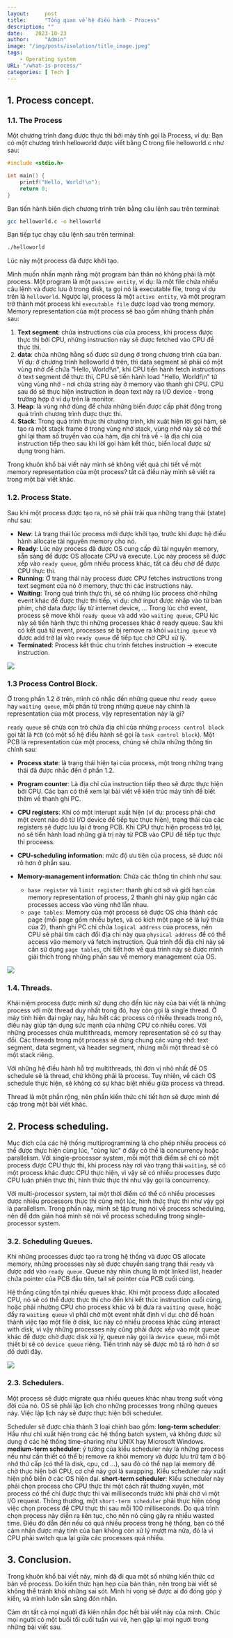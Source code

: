 ```yaml
---
layout:     post
title:      "Tổng quan về hệ điều hành - Process"
description: ""
date:    2023-10-23
author:     "Admin"
image: "/img/posts/isolation/title_image.jpeg"
tags:
    - Operating system
URL: "/what-is-process/"
categories: [ Tech ]
---
```


## 1. Process concept.
### 1.1. The Process
Một chương trình đang được thực thi bởi máy tính gọi là Process, ví dụ:
Bạn có một chương trình helloworld được viết bằng C trong file helloworld.c như sau:
```C
#include <stdio.h>

int main() {
    printf("Hello, World!\n");
    return 0;
}
```
Bạn tiến hành biên dịch chương trình trên bằng câu lệnh sau trên terminal:
```bash
gcc helloworld.c -o helloworld
```
Bạn tiếp tục chạy câu lệnh sau trên terminal:
```bash
./helloworld
```
Lúc này một process đã được khởi tạo.

Mình muốn nhấn mạnh rằng một program bản thân nó không phải là một process. Một program là một `passive entity`, ví dụ: là một file chứa nhiều câu lệnh và được lưu ở trong disk, ta gọi nó là executable file, trong ví dụ trên là `helloworld`. Ngược lại, process là một `active entity`, và một program trở thành một process khi `executable file` được load vào trong memory. Memory representation của một process sẽ bao gồm những thành phần sau:
1. **Text segment**: chứa instructions của của process, khi process được thực thi bởi CPU, những instruction này sẽ được fetched vào CPU để thực thi.
2. **data**: chứa những hằng số được sử dụng ở trong chương trình của bạn. Ví dụ: ở chương trình helloworld ở trên, thì data segment sẽ phải có một vùng nhớ để chứa "Hello, World!\n", khi CPU tiến hành fetch instructions ở text segment để thực thi, CPU sẽ tiến hành load "Hello, World!\n" từ vùng vùng nhớ - nơi chứa string này ở memory vào thanh ghi CPU. CPU sau đó sẽ thực hiện instruction in đoạn text này ra I/O device - trong trường hợp ở ví dụ trên là monitor.
3. **Heap**: là vùng nhớ dùng để chứa những biến được cấp phát động trong quá trình chương trình được thực thi.
4. **Stack**: Trong quá trình thực thi chương trình, khi xuât hiện lời gọi hàm, sẽ tạo ra một stack frame ở trong vùng nhớ stack, vùng nhớ này sẽ có thể ghi lại tham số truyền vào của hàm, địa chỉ trả về - là địa chỉ của instruction tiếp theo sau khi lời gọi hàm kết thúc, biến local được sử dụng trong hàm.

Trong khuôn khổ bài viết này mình sẽ không viết quá chi tiết về một memory representation của một process? tất cả điều này mình sẽ viết ra trong một bài viết khác.

### 1.2. Process State.
Sau khi một process được tạo ra, nó sẽ phải trải qua những trạng thái (state) như sau:
- **New**: Là trạng thái lúc process mới được khởi tạo, trước khi được hệ điều hành allocate tài nguyên memory cho nó.
- **Ready**: Lúc này process đã được OS cung cấp đủ tài nguyên memory, sẵn sàng để được OS allocate CPU và execute. Lúc này process sẽ được xếp vào `ready queue`, gồm nhiều process khác, tất cả đều chờ để được CPU thực thi.
- **Running**: Ở trạng thái này process được CPU fetches instructions trong text segment của nó ở memory, thực thi các instructions này.
- **Waiting**: Trong quá trình thực thi, sẽ có những lúc process chờ những event khác để được thực thi tiếp, ví dụ: chờ input được nhập vào từ bàn phím, chờ data được lấy từ internet device, ... Trong lúc chờ event, process sẽ move khỏi `ready queue` và add vào `waiting queue`, CPU lúc này sẽ tiến hành thực thi những processes khác ở ready queue. Sau khi có kết quả từ event, processes sẽ bị remove ra khỏi `waiting queue` và được add trở lại vào `ready queue` để tiếp tục chờ CPU xử lý.
- **Terminated**: Process kết thúc chu trình fetches instruction -> execute instruction.

![](/img/what-is-process/states.png)

### 1.3 Process Control Block.
Ở trong phần 1.2 ở trên, mình có nhắc đến những queue như `ready queue` hay `waiting queue`, mỗi phần tử trong những queue này chính là representation của một process, vậy representation này là gì?

`ready queue` sẽ chứa con trỏ chứa địa chỉ của những `process control block` gọi tắt là `PCB` (có một số hệ điều hành sẽ gọi là `task control block`). Một PCB là representation của một process, chúng sẽ chứa những thông tin chính sau:

- **Process state**: là trạng thái hiện tại của process, một trong những trạng thái đã được nhắc đến ở phần 1.2.

- **Program counter**: Là địa chỉ của instruction tiếp theo sẽ được thực hiện bởi CPU. Các bạn có thể xem lại bài viết về kiến trúc máy tính để biết thêm về thanh ghi PC.

- **CPU registers**: Khi có một interupt xuất hiện (ví dụ: process phải chờ một event nào đó từ I/O device để tiếp tục thực hiện), trạng thái của các registers sẽ được lưu lại ở trong PCB. Khi CPU thực hiện process trở lại, nó sẽ tiến hành load những giá trị này từ PCB vào CPU để tiếp tục thực thi proceess.

- **CPU-scheduling information**: mức độ ưu tiên của process, sẽ được nói rõ hơn ở phần sau.

- **Memory-management information**: Chứa các thông tin chính như sau:
    - `base register` và `limit register`: thanh ghi cơ sở và giới hạn của memory representation of process, 2 thanh ghi này giúp ngăn các processes access vào vùng nhớ lẫn nhau.
    - `page tables`: Memory của một process sẽ được OS chia thành các page (mỗi page gồm nhiều bytes, và có kích một page sẽ là luỹ thừa của 2), thanh ghi PC chỉ chứa `logical address` của process, nên CPU sẽ phải tìm cách đổi địa chỉ này qua `physical address` để có thể access vào memory và fetch instruction. Quá trình đổi địa chỉ này sẽ cần sử dụng `page tables`, chi tiết hơn về quá trình này sẽ được mình giải thích trong những phần sau về memory management của OS.

![](/img/what-is-process/PCB.png)

### 1.4. Threads.
Khái niệm process được mình sử dụng cho đến lúc này của bài viết là những process với một thread duy nhất trong đó, hay còn gọi là single thread. Ở máy tính hiện đại ngày nay, hầu hết các process có nhiều threads trong nó, điều này giúp tận dụng sức mạnh của những CPU có nhiều cores. Với những processes chứa multithreads, memory representation sẽ có sự thay đổi. Các threads trong một process sẽ dùng chung các vùng nhớ: text segment, data segment, và header segment, nhưng mỗi một thread sẽ có một stack riêng. 

Với những hệ điều hành hỗ trợ multithreads, thì đơn vị nhỏ nhất để OS schedule sẽ là thread, chứ không phải là process. Tuy nhiên, về cách OS schedule thực hiện, sẽ không có sự khác biệt nhiều giữa process và thread.

Thread là một phần rộng, nên phần kiến thức chi tiết hơn sẽ được mình đề cập trong một bài viết khác.

## 2. Process scheduling.
Mục đích của các hệ thống multiprogramming là cho phép nhiều process có thể được thực hiện cùng lúc, "cùng lúc" ở đây có thể là concurrency hoặc parallelism. Với single-processor system, mỗi một thời điểm sẽ chỉ có một process được CPU thực thi, khi process này rơi vào trạng thái `waiting`, sẽ có một process khác được CPU thực hiện, vì vậy sẽ có nhiều processes được CPU luân phiên thực thi, hình thức thực thi như vậy gọi là concurrency.

Với multi-processor system, tại một thời điểm có thể có nhiều processes được nhiều processors thực thi cùng một lúc, hình thức thực thi như vậy gọi là parallelism. Trong phần này, mình sẽ tập trung nói về process scheduling, nên để đơn giản hoá mình sẽ nói về process scheduling trong single-processor system.

### 3.2. Scheduling Queues.
Khi những processes được tạo ra trong hệ thống và được OS allocate memory, những processes này sẽ được chuyển sang trạng thái `ready` và được add vào `ready queue`. Queue này nhìn chung là một linked list, header chứa pointer của PCB đầu tiên, tail sẽ pointer của PCB cuối cùng. 

Hệ thống cũng tồn tại nhiều queues khác. Khi một process được allocated CPU, nó sẽ có thể được thực thi cho đến khi kết thúc instruction cuối cùng, hoặc phải nhường CPU cho process khác và bị đưa ra `waiting queue`, hoặc đẩy ra `waiting queue` vì phải chờ một event nhất định ví dụ: chờ để hoàn thành việc tạo một file ở disk, lúc này có nhiều process khác cũng interact with disk, vì vậy những processes này cũng phải được xếp vào một queue khác để được chờ được disk xử lý, queue này gọi là `device queue`, mỗi một thiết bị sẽ có `device queue` riêng. Tiến trình này sẽ được mô tả rõ hơn ở sơ đồ dưới đây.

![](/img/what-is-process/queue-scheduling.png)

### 2.3. Schedulers.
Một process sẽ được migrate qua nhiều queues khác nhau trong suốt vòng đời của nó. OS sẽ phải lập lịch cho những processes trong những queues này. Việc lập lịch này sẽ được thực hiện bởi scheduler.

Scheduler sẽ được chia thành 3 loại chính bao gồm: 
**long-term scheduler**: Hầu như chỉ xuất hiện trong các hệ thống batch system, và không được sử dụng ở các hệ thống time-sharing như UNIX hay Microsoft Windows.
**medium-term scheduler**: ý tưởng của kiểu scheduler này là những process nếu như cần thiết có thể bị remove ra khỏi memory và được lưu trữ tạm ở bộ nhớ thứ cấp (có thể là disk, cpu, cd ...), sau đó có thể nạp lại memory để chờ thực hiện bởi CPU, cơ chế này gọi là swapping. Kiểu scheduler này xuất hiện phổ biến ở các OS hiện đại.
**short-term scheduler**: Kiểu scheduler này phải chọn process cho CPU thực thi một cách rất thường xuyên, một process có thể chỉ được thực thi vài milliseconds trước khi phải chờ vì một I/O request. Thông thường, một `short-term scheduler` phải thực hiện công việc chọn process để CPU thực thi sau mỗi 100 milliseconds. Do quá trình chọn process này diễn ra liên tục, cho nên nó cũng gây ra nhiều wasted time. Điều đó dẫn đến nếu có quá nhiều process trong hệ thống, bạn có thể cảm nhận được máy tính của bạn không còn xử lý mượt mà nữa, đó là vì CPU phải switch qua lại giữa các processes quá nhiều.


## 3. Conclusion.
Trong khuôn khổ bài viết này, mình đã đi qua một số những kiến thức cơ bản về process. Do kiến thức hạn hẹp của bản thân, nên trong bài viết sẽ không thể tránh khỏi những sai sót. Mình hi vọng sẽ được ai đó đóng góp ý kiến, và mình luôn sẵn sàng đón nhận.

Cảm ơn tất cả mọi người đã kiên nhẫn đọc hết bài viết này của mình. Chúc mọi người có một buổi tối cuối tuần vui vẻ, hẹn gặp lại mọi người trong những bài viết sau.